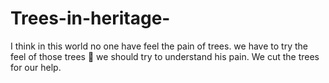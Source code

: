 # Trees-in-heritage-
I think in this world no one have feel the pain of trees.
we have to try the feel of those trees 🎄 we should try to understand his pain.
We cut the trees for our help.
